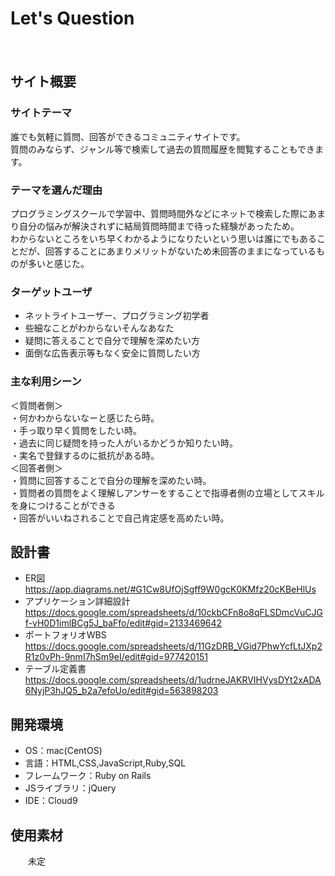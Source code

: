 # Let's Question
　
## サイト概要

### サイトテーマ
誰でも気軽に質問、回答ができるコミュニティサイトです。<br>
質問のみならず、ジャンル等で検索して過去の質問履歴を閲覧することもできます。

### テーマを選んだ理由
プログラミングスクールで学習中、質問時間外などにネットで検索した際にあまり自分の悩みが解決されずに結局質問時間まで待った経験があったため。<br>
わからないところをいち早くわかるようになりたいという思いは誰にでもあることだが、回答することにあまりメリットがないため未回答のままになっているものが多いと感じた。<br>

### ターゲットユーザ
- ネットライトユーザー、プログラミング初学者
- 些細なことがわからないそんなあなた
- 疑問に答えることで自分で理解を深めたい方
- 面倒な広告表示等もなく安全に質問したい方

### 主な利用シーン
＜質問者側＞<br>
・何かわからないなーと感じたら時。<br>
・手っ取り早く質問をしたい時。<br>
・過去に同じ疑問を持った人がいるかどうか知りたい時。<br>
・実名で登録するのに抵抗がある時。<br>
＜回答者側＞<br>
・質問に回答することで自分の理解を深めたい時。<br>
・質問者の質問をよく理解しアンサーをすることで指導者側の立場としてスキルを身につけることができる<br>
・回答がいいねされることで自己肯定感を高めたい時。<br>
    
## 設計書
- ER図　　https://app.diagrams.net/#G1Cw8UfOjSgff9W0gcK0KMfz20cKBeHlUs<br>
- アプリケーション詳細設計　　https://docs.google.com/spreadsheets/d/10ckbCFn8o8qFLSDmcVuCJGf-vH0D1imlBCg5J_baFfo/edit#gid=2133469642<br>
- ポートフォリオWBS 　　https://docs.google.com/spreadsheets/d/11GzDRB_VGid7PhwYcfLtJXp2R1z0vPh-9nmI7hSm9eI/edit#gid=977420151<br>
- テーブル定義書　　https://docs.google.com/spreadsheets/d/1udrneJAKRVIHVysDYt2xADA6NyjP3hJQ5_b2a7efoUo/edit#gid=563898203

## 開発環境
- OS：mac(CentOS)
- 言語：HTML,CSS,JavaScript,Ruby,SQL
- フレームワーク：Ruby on Rails
- JSライブラリ：jQuery
- IDE：Cloud9

## 使用素材
　　未定